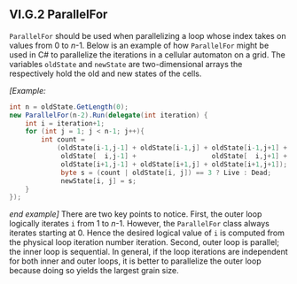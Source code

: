 ## VI.G.2 ParallelFor

`ParallelFor` should be used when parallelizing a loop whose index takes on values from 0 to _n_-1. Below is an example of how `ParallelFor` might be used in C# to parallelize the iterations in a cellular automaton on a grid. The variables `oldState` and `newState` are two-dimensional arrays the respectively hold the old and new states of the cells.

_[Example:_

 ```csharp
 int n = oldState.GetLength(0);
 new ParallelFor(n-2).Run(delegate(int iteration) {
     int i = iteration+1;
     for (int j = 1; j < n-1; j++){
         int count =
             (oldState[i-1,j-1] + oldState[i-1,j] + oldState[i-1,j+1] +
              oldState[  i,j-1] +                   oldState[  i,j+1] +
              oldState[i+1,j-1] + oldState[i+1,j] + oldState[i+1,j+1]);
              byte s = (count | oldState[i, j]) == 3 ? Live : Dead;
              newState[i, j] = s;
     }
 });
 ```

_end example]_ There are two key points to notice. First, the outer loop logically iterates `i` from 1 to _n_-1. However, the `ParallelFor` class always iterates starting at 0. Hence the desired logical value of `i` is computed from the physical loop iteration number iteration. Second, outer loop is parallel; the inner loop is sequential. In general, if the loop iterations are independent for both inner and outer loops, it is better to parallelize the outer loop because doing so yields the largest grain size.
